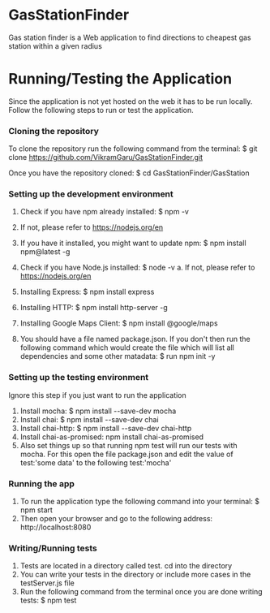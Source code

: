# GasStationFinder
Gas station finder is a Web application to find directions to cheapest gas station within a given radius

# Running/Testing the Application
Since the application is not yet hosted on the web it has to be run locally. Follow the following steps to run or test the application.

### Cloning the repository
To clone the repository run the following command from the terminal: $ git clone https://github.com/VikramGaru/GasStationFinder.git

Once you have the repository cloned: $ cd GasStationFinder/GasStation

### Setting up the development environment
1) Check if you have npm already installed: $ npm -v
  1) If not, please refer to https://nodejs.org/en
  2) If you have it installed, you might want to update npm: $ npm install npm@latest -g

2) Check if you have Node.js installed: $ node -v
a. If not, please refer to https://nodejs.org/en

3) Installing Express: $ npm install express
4) Installing HTTP: $ npm install http-server -g
5) Installing Google Maps Client: $ npm install @google/maps
6) You should have a file named package.json. If you don't then run the following command which would create the file which will list all dependencies and some other matadata: $ run npm init -y

### Setting up the testing environment
Ignore this step if you just want to run the application
1) Install mocha: $ npm install --save-dev mocha
2) Install chai: $ npm install --save-dev chai
3) Install chai-http: $ npm install --save-dev chai-http
4) Install chai-as-promised: npm install chai-as-promised
4) Also set things up so that running npm test will run our tests with mocha. For this open the file package.json and edit the value of test:'some data' to the following test:'mocha'

### Running the app
1) To run the application type the following command into your terminal: $ npm start
2) Then open your browser and go to the following address: http://localhost:8080

### Writing/Running tests
1) Tests are located in a directory called test. cd into the directory
2) You can write your tests in the directory or include more cases in the testServer.js file
3) Run the following command from the terminal once you are done writing tests: $ npm test
